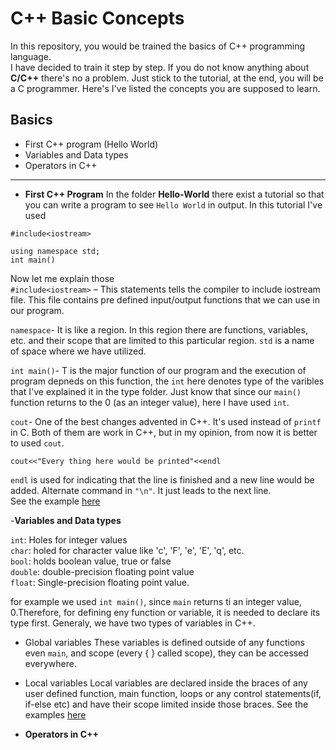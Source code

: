 # C++ Basic Concepts
 
In this repository, you would be trained the basics of C++ programming language.  
I have decided to train it step by step. If you do not know anything about **C/C++**
there's no a problem. Just stick to the tutorial, at the end, you will be a C programmer. 
Here's I've listed the concepts you are supposed to learn.  

## Basics

- First C++ program (Hello World)
- Variables and Data types
- Operators in C++

***
- **First C++ Program**
In the folder **Hello-World** there exist a tutorial so that you can 
write a program to see `Hello World` in output. In this tutorial I've used 

```
#include<iostream>

using namespace std;
int main()
```
Now let me explain those  
`#include<iostream>` – This statements tells the compiler to include iostream file. This file contains pre defined input/output
 functions that we can use in our program.  

`namespace`- It is like a region. In this region there are functions, variables,
etc. and their scope that are limited to this particular region. `std` is a name of space where we have utilized.  

`int main()`- T is the major function of our program and the execution
of program depneds on this function, the `int` here denotes type of the varibles 
that I've explained it in the type folder. Just know that since our `main()` function
returns to the 0 (as an integer value), here I have used `int`.

`cout`- One of the best changes advented in C++. It's used instead of `printf` in 
C. Both of them are work in C++, but in my opinion, from now it is better to 
used `cout`.  
```
cout<<"Every thing here would be printed"<<endl
```
`endl` is used for indicating that the line is finished and a new line would be added. Alternate command in `"\n"`. It just leads to the next line.  
See the example [here](https://github.com/mohammadreza-ebrahimi/Cpp-basic/tree/main/hello-world)

-**Variables and Data types**

`int`: Holes for integer values  
`char`: holed for character value like 'c', 'F', 'e', 'E', 'q', etc.  
`bool`: holds boolean value, true or false  
`double`: double-precision floating point value  
`float`: Single-precision floating point value.  

for example we used `int main()`, since `main` returns ti an integer value, 0.Therefore, for defining eny function or variable, it is needed to declare its type first. Generaly, we have two types of variables in C++. 
- Global variables
These variables is defined outside of any functions even `main`, and scope (every { } called scope), they can be accessed everywhere. 

- Local variables
Local variables are declared inside the braces of any user defined function, main function, loops or any control statements(if, if-else etc) and have their scope limited inside those braces. See the examples [here](https://github.com/mohammadreza-ebrahimi/Cpp-basic/tree/main/V-types)

- **Operators in C++**


